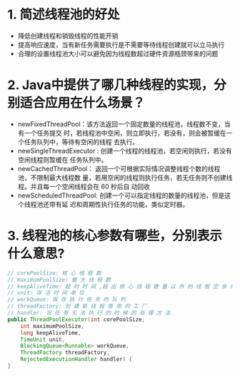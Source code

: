 # 1. 简述线程池的好处
* 降低创建线程和销毁线程的性能开销
* 提高响应速度，当有新任务需要执行是不需要等待线程创建就可以立马执行
* 合理的设置线程池大小可以避免因为线程数超过硬件资源瓶颈带来的问题

# 2. Java中提供了哪几种线程的实现，分别适合应用在什么场景？

* newFixedThreadPool：该方法返回一个固定数量的线程池，线程数不变，当有一个任务提交
时，若线程池中空闲，则立即执行，若没有，则会被暂缓在一个任务队列中，等待有空闲的线程
去执行。
* newSingleThreadExecutor : 创建一个线程的线程池，若空闲则执行，若没有空闲线程则暂缓在
任务队列中。
* newCachedThreadPool： 返回一个可根据实际情况调整线程个数的线程池，不限制最大线程数
量，若用空闲的线程则执行任务，若无任务则不创建线程。并且每一个空闲线程会在 60 秒后自
动回收
* newScheduledThreadPool: 创建一个可以指定线程的数量的线程池，但是这个线程池还带有延
迟和周期性执行任务的功能，类似定时器。

# 3. 线程池的核心参数有哪些，分别表示什么意思?


```java
// corePoolSize: 核 心 线 程 数
// maximumPoolSize: 最 大 线 程 数
// keepAliveTime: 超 时 时 间 ,超 出 核 心 线 程 数 量 以 外 的 线 程 空 余 存 活 时 间
// unit: 存 活 时 间 单 位
// workQueue: 保 存 执 行 任 务 的 队 列
// threadFactory: 创 建 新 线 程 使 用 的 工 厂
// handler: 当 任 务 无 法 执 行 的 时 候 的 处 理 方 法
public ThreadPoolExecutor(int corePoolSize,
    int maximumPoolSize,
    long keepAliveTime,
    TimeUnit unit,
    BlockingQueue<Runnable> workQueue,
    ThreadFactory threadFactory,
    RejectedExecutionHandler handler) {
}
```

